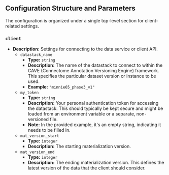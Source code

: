 ## Configuration Structure and Parameters

The configuration is organized under a single top-level section for client-related settings.

### `client`
* **Description:** Settings for connecting to the data service or client API.
    * `datastack_name`
        * **Type:** `string`
        * **Description:** The name of the datastack to connect to within the CAVE (Connectome Annotation Versioning Engine) framework. This specifies the particular dataset version or instance to be used.
        * **Example:** `"minnie65_phase3_v1"`
    * `my_token`
        * **Type:** `string`
        * **Description:** Your personal authentication token for accessing the datastack. This should typically be kept secure and might be loaded from an environment variable or a separate, non-versioned file.
        * **Note:** In the provided example, it's an empty string, indicating it needs to be filled in.
    * `mat_version_start`
        * **Type:** `integer`
        * **Description:** The starting materialization version.
    * `mat_version_end`
        * **Type:** `integer`
        * **Description:** The ending materialization version. This defines the latest version of the data that the client should consider.